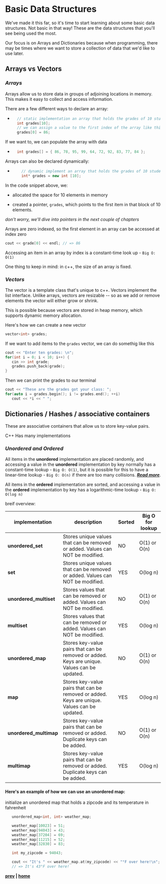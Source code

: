 # Basic Data Structures

We've made it this far, so it's time to start learning about some basic data structures.
Not basic in that way! These are the data structures that you'll see being used the most.

Our focus is on Arrays and Dictionaries because when programming, there may be times where we want to store a collection of data that we'd like to use later.

## **Arrays vs Vectors**

### _Arrays_

Arrays allow us to store data in groups of adjoining locations in memory. This makes it easy to collect and access information.

There are a few different ways to declare an array:

- ```c++
    // static implementation an array that holds the grades of 10 students
    int grades[10];
    // we can assign a value to the first index of the array like this
    grades[0] = 86;
  ```

If we want to, we can populate the array with data

- ```c++
    int grades[] = { 86, 78, 95, 99, 64, 72, 92, 83, 77, 84 };
  ```

Arrays can also be declared dynamically:

- ```c++
      // dynamic implement an array that holds the grades of 10 students
      int* grades = new int [10];
  ```

In the code snippet above, we:

- allocated the space for 10 elements in memory

- created a pointer, `grades`, which points to the first item in that block of 10 elements.

_don't worry, we'll dive into pointers in the next couple of chapters_

Arrays are zero indexed, so the first element in an array can be accessed at index zero

```c++
cout << grade[0] << endl; // => 86
```

Accessing an item in an array by index is a constant-time look up - `Big O: O(1)`

One thing to keep in mind: in c++, the size of an array is fixed.

### _Vectors_

The vector is a template class that's unique to c++. Vectors implement the list interface. Unlike arrays, vectors are resizable -- so as we add or remove elements the vector will either grow or shrink.

This is possible because vectors are stored in heap memory, which supports dynamic memory allocation.

Here's how we can create a new vector

```c++
vector<int> grades;
```

If we want to add items to the `grades` vector, we can do somethig like this

```c++
cout << "Enter ten grades: \n";
for(int i = 0; i < 10; i++) {
   cin >> int grade;
   grades.push_back(grade);
}
```

Then we can print the grades to our terminal

```c++
cout << "These are the grades got your class: ";
for(auto i = grades.begin(); i != grades.end(); ++i)
   cout << *i << " ";
```

## **Dictionaries / Hashes / associative containers**

These are associative containers that allow us to store key-value pairs.

C++ Has many implementations

### **_Unordered and Ordered_**

All items in the **unordered** implementation are placed randomly, and accessing a value in the **unordered** implementation by key normally has a constant-time lookup - `Big O: O(1)`, but it is possible for this to have a linear-time lookup - `Big O: O(n)` if there are too many collisions.
**_[Read more](https://stackoverflow.com/questions/21518704/how-does-c-stl-unordered-map-resolve-collisions/21519560#21519560)_**.

All items in the **ordered** implementation are sorted, and accessing a value in the **ordered** implementation by key has a logarithmic-time lookup - `Big O: O(log n)`

breif overview:

| implementation         | description                                                                                  | Sorted | Big O for lookup |
| ---------------------- | -------------------------------------------------------------------------------------------- | ------ | ---------------- |
| **unordered_set**      | Stores unique values that can be removed or added. Values can NOT be modified.               | NO     | O(1) or O(n)     |
| **set**                | Stores unique values that can be removed or added. Values can NOT be modified.               | YES    | O(log n)         |
| **unordered_multiset** | Stores values that can be removed or added. Values can NOT be modified.                      | NO     | O(1) or O(n)     |
| **multiset**           | Stores values that can be removed or added. Values can NOT be modified.                      | YES    | O(log n)         |
| **unordered_map**      | Stores key-value pairs that can be removed or added. Keys are unique. Values can be updated. | NO     | O(1) or O(n)     |
| **map**                | Stores key-value pairs that can be removed or added. Keys are unique. Values can be updated. | YES    | O(log n)         |
| **unordered_multimap** | Stores key-value pairs that can be removed or added. Duplicate keys can be added.            | NO     | O(1) or O(n)     |
| **multimap**           | Stores key-value pairs that can be removed or added. Duplicate keys can be added.            | YES    | O(log n)         |

#### Here's an example of how we can use an unordered map:

initialize an unordered map that holds a zipcode and its temperature in fahrenheit

```c++
   unordered_map<int, int> weather_map;

   weather_map[10023] = 51;
   weather_map[94043] = 43;
   weather_map[37204] = 69;
   weather_map[11215] = 52;
   weather_map[32830] = 83;

   int my_zipcode = 94043;

   cout << "It's " << weather_map.at(my_zipcode) << "°F over here!\n";
   // => It's 43°F over here!
```

**[prev](../04_Loops) | [home](../README.md) <!-- | [next](../06_Functions) -->**
